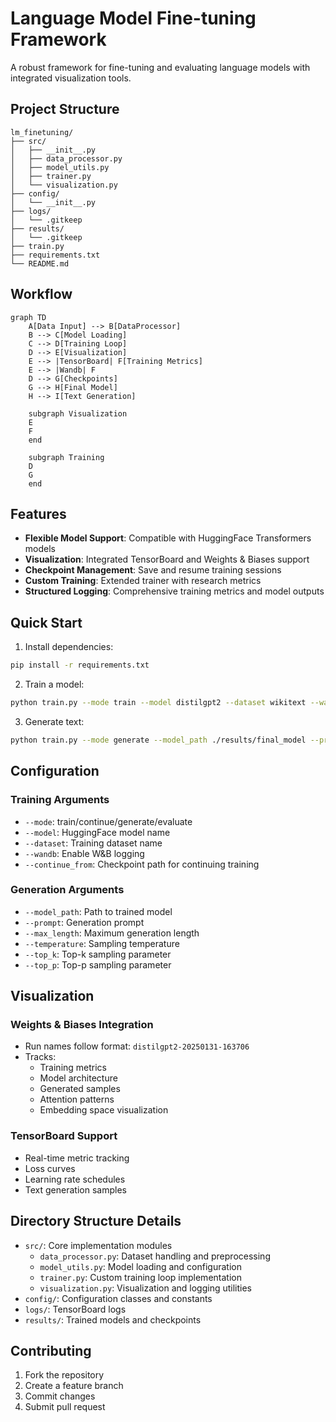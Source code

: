 # Language Model Fine-tuning Framework

A robust framework for fine-tuning and evaluating language models with integrated visualization tools.

## Project Structure
```
lm_finetuning/
├── src/
│   ├── __init__.py
│   ├── data_processor.py
│   ├── model_utils.py
│   ├── trainer.py
│   └── visualization.py
├── config/
│   └── __init__.py
├── logs/
│   └── .gitkeep
├── results/
│   └── .gitkeep
├── train.py
├── requirements.txt
└── README.md
```

## Workflow

```mermaid
graph TD
    A[Data Input] --> B[DataProcessor]
    B --> C[Model Loading]
    C --> D[Training Loop]
    D --> E[Visualization]
    E --> |TensorBoard| F[Training Metrics]
    E --> |Wandb| F
    D --> G[Checkpoints]
    G --> H[Final Model]
    H --> I[Text Generation]
    
    subgraph Visualization
    E
    F
    end
    
    subgraph Training
    D
    G
    end
```

## Features

- **Flexible Model Support**: Compatible with HuggingFace Transformers models
- **Visualization**: Integrated TensorBoard and Weights & Biases support
- **Checkpoint Management**: Save and resume training sessions
- **Custom Training**: Extended trainer with research metrics
- **Structured Logging**: Comprehensive training metrics and model outputs

## Quick Start

1. Install dependencies:
```bash
pip install -r requirements.txt
```

2. Train a model:
```bash
python train.py --mode train --model distilgpt2 --dataset wikitext --wandb
```

3. Generate text:
```bash
python train.py --mode generate --model_path ./results/final_model --prompt "Once upon a time"
```

## Configuration

### Training Arguments
- `--mode`: train/continue/generate/evaluate
- `--model`: HuggingFace model name
- `--dataset`: Training dataset name
- `--wandb`: Enable W&B logging
- `--continue_from`: Checkpoint path for continuing training

### Generation Arguments
- `--model_path`: Path to trained model
- `--prompt`: Generation prompt
- `--max_length`: Maximum generation length
- `--temperature`: Sampling temperature
- `--top_k`: Top-k sampling parameter
- `--top_p`: Top-p sampling parameter

## Visualization

### Weights & Biases Integration
- Run names follow format: `distilgpt2-20250131-163706`
- Tracks:
  - Training metrics
  - Model architecture
  - Generated samples
  - Attention patterns
  - Embedding space visualization

### TensorBoard Support
- Real-time metric tracking
- Loss curves
- Learning rate schedules
- Text generation samples

## Directory Structure Details

- `src/`: Core implementation modules
  - `data_processor.py`: Dataset handling and preprocessing
  - `model_utils.py`: Model loading and configuration
  - `trainer.py`: Custom training loop implementation
  - `visualization.py`: Visualization and logging utilities
- `config/`: Configuration classes and constants
- `logs/`: TensorBoard logs
- `results/`: Trained models and checkpoints

## Contributing

1. Fork the repository
2. Create a feature branch
3. Commit changes
4. Submit pull request